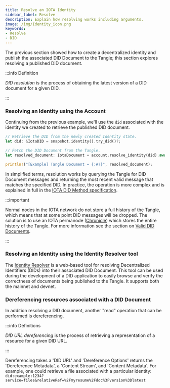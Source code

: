 ```yaml
---
title: Resolve an IOTA Identity
sidebar_label: Resolve
description: Explain how resolving works including arguments.
image: /img/Identity_icon.png
keywords:
- Resolve
- DID
---
```


The previous section showed how to create a decentralized identity and publish the associated DID Document to the Tangle; this section explores resolving a published DID document.

:::info Definition

_DID resolution_ is the process of obtaining the latest version of a DID document for a given DID.

:::

### Resolving an Identity using the Account

Continuing from the previous example, we'll use the `did` associated with the identity we created to retrieve the published DID document.

```rust
// Retrieve the DID from the newly created Identity state.
let did: &IotaDID = snapshot.identity().try_did()?;

// Fetch the DID Document from the Tangle.
let resolved_document: IotaDocument = account.resolve_identity(did).await?;

println!("[Example] Tangle Document = {:#?}", resolved_document);
```

In simplified terms, resolution works by querying the Tangle for DID Document messages and returning the most recent valid message that matches the specified DID. In practice, the operation is more complex and is explained in full in the [IOTA DID Method specification](../../specs/iota_did_method_spec#read).

:::important

Normal nodes in the IOTA network do not store a full history of the Tangle, which means that at some point DID messages will be dropped. The solution is to use an IOTA permanode ([Chronicle](https://github.com/iotaledger/chronicle.rs)) which stores the entire history of the Tangle. For more information see the section on [Valid DID Documents](../../advanced/did_messages#valid-did-documents).

:::

### Resolving an Identity using the Identity Resolver tool

The [Identity Resolver](https://explorer.iota.org/mainnet/identity-resolver/) is a web-based tool for resolving Decentralized Identifiers (DIDs) into their associated DID Document. This tool can be used during the development of a DID application to easily browse and verify the correctness of documents being published to the Tangle. It supports both the mainnet and devnet.

### Dereferencing resources associated with a DID Document

In addition resolving a DID document, another "read" operation that can be performed is dereferencing.

:::info Definitions

 _DID URL dereferencing_ is the process of retrieving a representation of a resource for a given DID URL.

:::

Dereferencing takes a 'DID URL' and 'Dereference Options' returns the 'Dereference Metadata', a 'Content Stream', and 'Content Metadata'. For example, one could retrieve a file associated with a particular identity: `did:example:1234?service=files&relativeRef=%2Fmyresume%2Fdoc%3Fversion%3Dlatest`